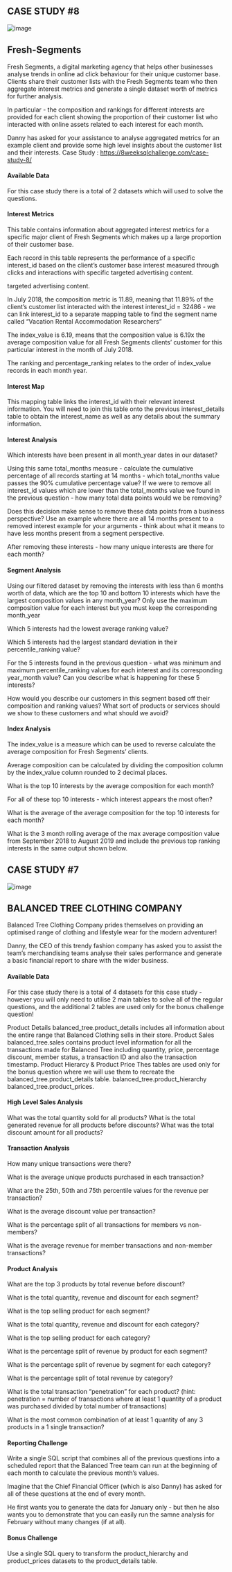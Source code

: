 ## CASE STUDY #8
![image](https://github.com/Pelummy11/Fresh-Segments/assets/47598173/8ef6ffeb-3b1b-4f0e-9ca6-52083f21a2ff)


## Fresh-Segments
Fresh Segments, a digital marketing agency that helps other businesses analyse trends in online ad click behaviour for their unique customer base.
Clients share their customer lists with the Fresh Segments team who then aggregate interest metrics and generate a single dataset worth of metrics for further analysis.

In particular - the composition and rankings for different interests are provided for each client showing the proportion of their customer list who interacted with online assets related to each interest for each month.

Danny has asked for your assistance to analyse aggregated metrics for an example client and provide some high level insights about the customer list and their interests.
Case Study : https://8weeksqlchallenge.com/case-study-8/

#### Available Data
For this case study there is a total of 2 datasets which will used to solve the questions.

#### Interest Metrics
This table contains information about aggregated interest metrics for a specific major client of Fresh Segments which makes up a large proportion of their customer base.

Each record in this table represents the performance of a specific interest_id based on the client’s customer base interest measured through clicks and interactions with specific targeted advertising content.

targeted advertising content.

In July 2018, the composition metric is 11.89, meaning that 11.89% of the client’s customer list interacted with the interest interest_id = 32486 - we can link interest_id to a separate mapping table to find the segment name called “Vacation Rental Accommodation Researchers”

The index_value is 6.19, means that the composition value is 6.19x the average composition value for all Fresh Segments clients’ customer for this particular interest in the month of July 2018.

The ranking and percentage_ranking relates to the order of index_value records in each month year.

#### Interest Map
This mapping table links the interest_id with their relevant interest information. You will need to join this table onto the previous interest_details table to obtain the interest_name as well as any details about the summary information.

#### Interest Analysis
Which interests have been present in all month_year dates in our dataset?

Using this same total_months measure - calculate the cumulative percentage of all records starting at 14 months - which total_months value passes the 90% cumulative percentage value?
If we were to remove all interest_id values which are lower than the total_months value we found in the previous question - how many total data points would we be removing?

Does this decision make sense to remove these data points from a business perspective? Use an example where there are all 14 months present to a removed interest example for your arguments - think about what it means to have less months present from a segment perspective.

After removing these interests - how many unique interests are there for each month?

#### Segment Analysis
Using our filtered dataset by removing the interests with less than 6 months worth of data, which are the top 10 and bottom 10 interests which have the largest composition values in any month_year? Only use the maximum composition value for each interest but you must keep the corresponding month_year

Which 5 interests had the lowest average ranking value?

Which 5 interests had the largest standard deviation in their percentile_ranking value?

For the 5 interests found in the previous question - what was minimum and maximum percentile_ranking values for each interest and its corresponding year_month value? Can you describe what is happening for these 5 interests?

How would you describe our customers in this segment based off their composition and ranking values? What sort of products or services should we show to these customers and what should we avoid?

#### Index Analysis
The index_value is a measure which can be used to reverse calculate the average composition for Fresh Segments’ clients.

Average composition can be calculated by dividing the composition column by the index_value column rounded to 2 decimal places.

What is the top 10 interests by the average composition for each month?

For all of these top 10 interests - which interest appears the most often?

What is the average of the average composition for the top 10 interests for each month?

What is the 3 month rolling average of the max average composition value from September 2018 to August 2019 and include the previous top ranking interests in the same output shown below.


## CASE STUDY #7
![image](https://github.com/Pelummy11/8WeeksSQLChallenge/assets/47598173/7a814869-cc83-4a9b-824f-561b1de7bb92)

## BALANCED TREE CLOTHING COMPANY
Balanced Tree Clothing Company prides themselves on providing an optimised range of clothing and lifestyle wear for the modern adventurer!

Danny, the CEO of this trendy fashion company has asked you to assist the team’s merchandising teams analyse their sales performance and generate a basic financial report to share with the wider business.

#### Available Data
For this case study there is a total of 4 datasets for this case study - however you will only need to utilise 2 main tables to solve all of the regular questions, and the additional 2 tables are used only for the bonus challenge question!

Product Details
balanced_tree.product_details includes all information about the entire range that Balanced Clothing sells in their store.
Product Sales
balanced_tree.sales contains product level information for all the transactions made for Balanced Tree including quantity, price, percentage discount, member status, a transaction ID and also the transaction timestamp.
Product Hierarcy & Product Price
Thes tables are used only for the bonus question where we will use them to recreate the balanced_tree.product_details table.
balanced_tree.product_hierarchy
balanced_tree.product_prices.

#### High Level Sales Analysis
What was the total quantity sold for all products?
What is the total generated revenue for all products before discounts?
What was the total discount amount for all products?

#### Transaction Analysis
How many unique transactions were there?

What is the average unique products purchased in each transaction?

What are the 25th, 50th and 75th percentile values for the revenue per transaction?

What is the average discount value per transaction?

What is the percentage split of all transactions for members vs non-members?

What is the average revenue for member transactions and non-member transactions?

#### Product Analysis
What are the top 3 products by total revenue before discount?

What is the total quantity, revenue and discount for each segment?

What is the top selling product for each segment?

What is the total quantity, revenue and discount for each category?

What is the top selling product for each category?

What is the percentage split of revenue by product for each segment?

What is the percentage split of revenue by segment for each category?

What is the percentage split of total revenue by category?

What is the total transaction “penetration” for each product? (hint: penetration = number of transactions where at least 1 quantity of a product was purchased divided by total number of transactions)

What is the most common combination of at least 1 quantity of any 3 products in a 1 single transaction?

#### Reporting Challenge
Write a single SQL script that combines all of the previous questions into a scheduled report that the Balanced Tree team can run at the beginning of each month to calculate the previous month’s values.

Imagine that the Chief Financial Officer (which is also Danny) has asked for all of these questions at the end of every month.

He first wants you to generate the data for January only - but then he also wants you to demonstrate that you can easily run the samne analysis for February without many changes (if at all).

#### Bonus Challenge
Use a single SQL query to transform the product_hierarchy and product_prices datasets to the product_details table.
